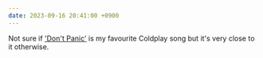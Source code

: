```yaml
---
date: 2023-09-16 20:41:00 +0900
---
```


Not sure if ['Don't Panic'](https://music.apple.com/us/album/dont-panic/1122782080?i=1122782218) is my favourite Coldplay song but it's very close to it otherwise.
